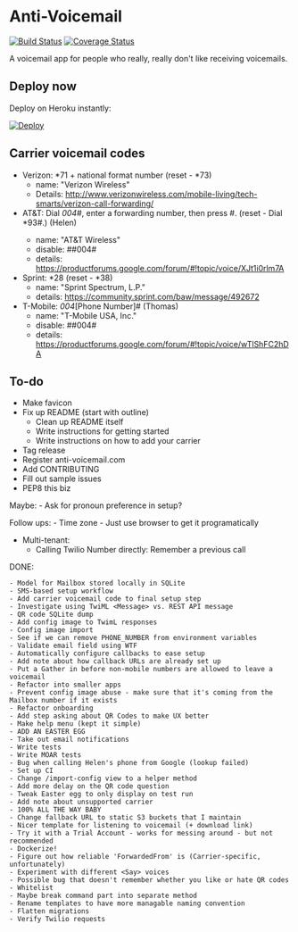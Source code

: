 # Anti-Voicemail

[![Build Status](https://travis-ci.org/atbaker/anti-voicemail.svg?branch=master)](https://travis-ci.org/atbaker/anti-voicemail)
[![Coverage Status](https://coveralls.io/repos/atbaker/anti-voicemail/badge.svg?branch=master&service=github)](https://coveralls.io/github/atbaker/anti-voicemail?branch=master)

A voicemail app for people who really, really don't like receiving voicemails.

## Deploy now

Deploy on Heroku instantly:

[![Deploy](https://www.herokucdn.com/deploy/button.svg)](https://heroku.com/deploy?template=https://github.com/atbaker/anti-voicemail)

## Carrier voicemail codes

- Verizon: *71 + national format number (reset - *73)
    - name: "Verizon Wireless"
    - Details: http://www.verizonwireless.com/mobile-living/tech-smarts/verizon-call-forwarding/
- AT&T: Dial *004*<phone number>#, enter a forwarding number, then press #. (reset - Dial *93#.) (Helen)
    - name: "AT&T Wireless"
    - disable: ##004#
    - details: https://productforums.google.com/forum/#!topic/voice/XJt1i0rlm7A
- Sprint: *28 (reset - *38)
    - name: "Sprint Spectrum, L.P."
    - details: https://community.sprint.com/baw/message/492672
- T-Mobile: *004*[Phone Number]# (Thomas)
    - name: "T-Mobile USA, Inc."
    - disable: ##004#
    - details: https://productforums.google.com/forum/#!topic/voice/wTlShFC2hDA

## To-do

- Make favicon
- Fix up README (start with outline)
    - Clean up README itself
    - Write instructions for getting started
    - Write instructions on how to add your carrier
- Tag release
- Register anti-voicemail.com
- Add CONTRIBUTING
- Fill out sample issues
- PEP8 this biz

Maybe:
    - Ask for pronoun preference in setup?

Follow ups:
    - Time zone - Just use browser to get it programatically

- Multi-tenant:
    - Calling Twilio Number directly: Remember a previous call

DONE:

    - Model for Mailbox stored locally in SQLite
    - SMS-based setup workflow
    - Add carrier voicemail code to final setup step
    - Investigate using TwiML <Message> vs. REST API message
    - QR code SQLite dump
    - Add config image to TwimL responses
    - Config image import
    - See if we can remove PHONE_NUMBER from environment variables
    - Validate email field using WTF
    - Automatically configure callbacks to ease setup
    - Add note about how callback URLs are already set up
    - Put a Gather in before non-mobile numbers are allowed to leave a voicemail
    - Refactor into smaller apps
    - Prevent config image abuse - make sure that it's coming from the Mailbox number if it exists
    - Refactor onboarding
    - Add step asking about QR Codes to make UX better
    - Make help menu (kept it simple)
    - ADD AN EASTER EGG
    - Take out email notifications
    - Write tests
    - Write MOAR tests
    - Bug when calling Helen's phone from Google (lookup failed)
    - Set up CI
    - Change /import-config view to a helper method
    - Add more delay on the QR code question
    - Tweak Easter egg to only display on test run
    - Add note about unsupported carrier
    - 100% ALL THE WAY BABY
    - Change fallback URL to static S3 buckets that I maintain
    - Nicer template for listening to voicemail (+ download link)
    - Try it with a Trial Account - works for messing around - but not recommended
    - Dockerize!
    - Figure out how reliable 'ForwardedFrom' is (Carrier-specific, unfortunately)
    - Experiment with different <Say> voices
    - Possible bug that doesn't remember whether you like or hate QR codes
    - Whitelist
    - Maybe break command part into separate method
    - Rename templates to have more managable naming convention
    - Flatten migrations
    - Verify Twilio requests
